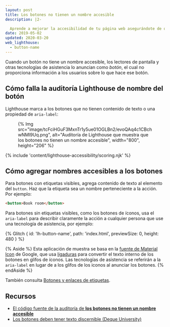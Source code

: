 ```yaml
---
layout: post
title: Los botones no tienen un nombre accesible
description: |2-

  Aprende a mejorar la accesibilidad de tu página web asegurándote de que todos los botones tienen nombres a los que pueden acceder los usuarios de tecnología de asistencia.
date: 2019-05-02
updated: 2020-03-20
web_lighthouse:
  - button-name
---
```


Cuando un botón no tiene un nombre accesible, los lectores de pantalla y otras tecnologías de asistencia lo anuncian como *botón*, el cual no proporciona información a los usuarios sobre lo que hace ese botón.

## Cómo falla la auditoría Lighthouse de nombre del botón

Lighthouse marca a los botones que no tienen contenido de texto o una propiedad de `aria-label`:

<figure>{% Img src="image/tcFciHGuF3MxnTr1y5ue01OGLBn2/evoQAq4c1CBchwNMl9Uq.png", alt="Auditoría de Lighthouse que muestra que los botones no tienen un nombre accesible", width="800", height="206" %}</figure>

{% include 'content/lighthouse-accessibility/scoring.njk' %}

## Cómo agregar nombres accesibles a los botones

Para botones con etiquetas visibles, agrega contenido de texto al elemento del `button`. Haz que la etiqueta sea un nombre perteneciente a la acción. Por ejemplo:

```html
<button>Book room</button>
```

Para botones sin etiquetas visibles, como los botones de íconos, usa el `aria-label` para describir claramente la acción a cualquier persona que use una tecnología de asistencia, por ejemplo:

{% Glitch { id: 'lh-button-name', path: 'index.html', previewSize: 0, height: 480 } %}

{% Aside %} Esta aplicación de muestra se basa en la [fuente de Material Icon](https://google.github.io/material-design-icons/) de Google, que usa [ligaduras](https://alistapart.com/article/the-era-of-symbol-fonts/) para convertir el texto interno de los botones en glifos de íconos. Las tecnologías de asistencia se referirán a la `aria-label` en lugar de a los glifos de los iconos al anunciar los botones. {% endAside %}

También consulta [Botones y enlaces de etiquetas](/labels-and-text-alternatives#label-buttons-and-links).

## Recursos

- [El código fuente de la auditoría de **los botones no tienen un nombre accesible**](https://github.com/GoogleChrome/lighthouse/blob/master/lighthouse-core/audits/accessibility/button-name.js)
- [Los botones deben tener texto discernible (Deque University)](https://dequeuniversity.com/rules/axe/3.3/button-name)
